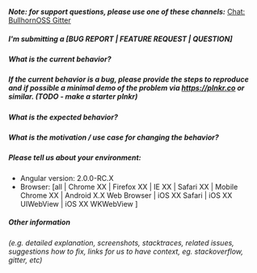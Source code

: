 _**Note: for support questions, please use one of these channels:**_ [Chat: BullhornOSS Gitter](https://gitter.im/bullhorn/Open-Source)

##### **I'm submitting a [BUG REPORT | FEATURE REQUEST | QUESTION]**



##### **What is the current behavior?**



##### **If the current behavior is a bug, please provide the steps to reproduce and if possible a minimal demo of the problem** via https://plnkr.co or similar. (TODO - make a starter plnkr)



##### **What is the expected behavior?**



##### **What is the motivation / use case for changing the behavior?**



##### **Please tell us about your environment:**

- Angular version: 2.0.0-RC.X
- Browser: [all | Chrome XX | Firefox XX | IE XX | Safari XX | Mobile Chrome XX | Android X.X Web Browser | iOS XX Safari | iOS XX UIWebView | iOS XX WKWebView ]



##### **Other information** 
_(e.g. detailed explanation, screenshots, stacktraces, related issues, suggestions how to fix, links for us to have context, eg. stackoverflow, gitter, etc)_